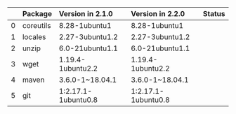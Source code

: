 <!-- markdown-link-check-disable -->

|    | Package   | Version in 2.1.0    | Version in 2.2.0    | Status   |
|---:|:----------|:--------------------|:--------------------|:---------|
|  0 | coreutils | 8.28-1ubuntu1       | 8.28-1ubuntu1       |          |
|  1 | locales   | 2.27-3ubuntu1.2     | 2.27-3ubuntu1.2     |          |
|  2 | unzip     | 6.0-21ubuntu1.1     | 6.0-21ubuntu1.1     |          |
|  3 | wget      | 1.19.4-1ubuntu2.2   | 1.19.4-1ubuntu2.2   |          |
|  4 | maven     | 3.6.0-1~18.04.1     | 3.6.0-1~18.04.1     |          |
|  5 | git       | 1:2.17.1-1ubuntu0.8 | 1:2.17.1-1ubuntu0.8 |          |